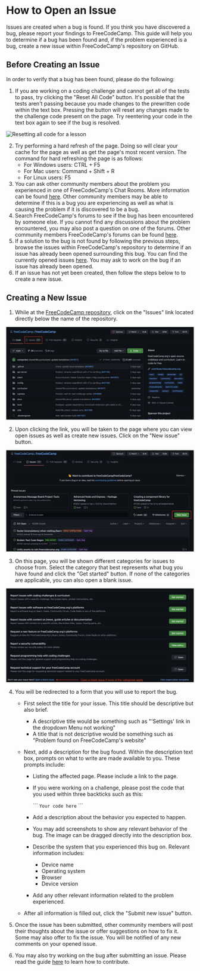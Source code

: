 # How to Open an Issue

Issues are created when a bug is found. If you think you have discovered a bug, please report your findings to FreeCodeCamp. This guide will help you to determine if a bug has been found and, if the problem experienced is a bug, create a new issue within FreeCodeCamp's repository on GitHub.

## Before Creating an Issue

In order to verify that a bug has been found, please do the following:

1. If you are working on a coding challenge and cannot get all of the tests to pass, try clicking the "Reset All Code" button. It's possible that the tests aren't passing because you made changes to the prewritten code within the text box. Pressing the button will reset any changes made to the challenge code present on the page. Try reentering your code in the text box again to see if the bug is resolved.

![Resetting all code for a lesson](./images/reset-all-code.png)

2. Try performing a hard refresh of the page. Doing so will clear your cache for the page as well as get the page's most recent version. The command for hard refreshing the page is as follows:
   - For Windows users: CTRL + F5
   - For Mac users: Command + Shift + R
   - For Linux users: F5
3. You can ask other community members about the problem you experienced in one of FreeCodeCamp's Chat Rooms. More information can be found [here](https://forum.freecodecamp.org/t/how-to-get-help-on-gitter/19130). Other community members may be able to determine if this is a bug you are experiencing as well as what is causing the problem if it is discovered to be a bug.
4. Search FreeCodeCamp's forums to see if the bug has been encountered by someone else. If you cannot find any discussions about the problem encountered, you may also post a question on one of the forums. Other community members FreeCodeCamp's forums can be found [here](https://forum.freecodecamp.org/).
5. If a solution to the bug is not found by following the previous steps, browse the issues within FreeCodeCamp's repository to determine if an issue has already been opened surrounding this bug. You can find the currently opened issues [here](https://github.com/freeCodeCamp/freeCodeCamp/issues). You may ask to work on the bug if an issue has already been opened.
6. If an issue has not yet been created, then follow the steps below to to create a new issue.

## Creating a New Issue

1. While at the [FreeCodeCamp repository](https://github.com/freeCodeCamp/freeCodeCamp), click on the "Issues" link located directly below the name of the repository.

![Issue Location](./images/issue/issue.png)

2. Upon clicking the link, you will be taken to the page where you can view open issues as well as create new issues. Click on the "New issue" button.

![Create a new Issue](./images/issue/new-issue.png)

3. On this page, you will be shown different categories for issues to choose from. Select the category that best represents what bug you have found and click the "Get started" button. If none of the categories are applicable, you can also open a blank issue.

![Issue Types](./images/issue/issue-types.png)

4. You will be redirected to a form that you will use to report the bug.

   - First select the title for your issue. This title should be descriptive but also brief.
     - A descriptive title would be something such as "'Settings' link in the dropdown Menu not working"
     - A title that is not descriptive would be something such as "Problem found on FreeCodeCamp's website"
   - Next, add a description for the bug found. Within the description text box, prompts on what to write are made available to you. These prompts include:

     - Listing the affected page. Please include a link to the page.
     - If you were working on a challenge, please post the code that you used within three backticks such as this:

       \`\`\`
       `Your code here`
       \`\`\`

     - Add a description about the behavior you expected to happen.
     - You may add screenshots to show any relevant behavior of the bug. The image can be dragged directly into the description box.
     - Describe the system that you experienced this bug on. Relevant information includes:
       - Device name
       - Operating system
       - Browser
       - Device version
     - Add any other relevant information related to the problem experienced.

   - After all information is filled out, click the "Submit new issue" button.

5. Once the issue has been submitted, other community members will post their thoughts about the issue or offer suggestions on how to fix it. Some may also offer to fix the issue. You will be notified of any new comments on your opened issue.

6. You may also try working on the bug after submitting an issue. Please read the guide [here](https://contribute.freecodecamp.org/#/) to learn how to contribute.
